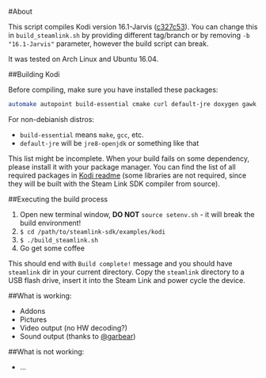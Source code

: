 
#About

This script compiles Kodi version 16.1-Jarvis ([c327c53](https://github.com/xbmc/xbmc/commit/c327c53ac5346f71219e8353fe046e43e4d4a827)).
You can change this in `build_steamlink.sh` by providing different tag/branch or by removing `-b "16.1-Jarvis"` parameter,
however the build script can break.

It was tested on Arch Linux and Ubuntu 16.04.

##Building Kodi

Before compiling, make sure you have installed these packages:
```Bash
automake autopoint build-essential cmake curl default-jre doxygen gawk git gperf libcurl4-openssl-dev libtool swig unzip zip zlib1g-dev wget
```
For non-debianish distros:
- `build-essential` means `make`, `gcc`, etc.
- `default-jre` will be `jre8-openjdk` or something like that

This list might be incomplete. When your build fails on some dependency,
please install it with your package manager. You can find the list of all required
packages in [Kodi readme](https://github.com/xbmc/xbmc/blob/master/docs/README.linux#L46)
(some libraries are not required, since they will be built with the Steam Link SDK compiler from source).

##Executing the build process

1. Open new terminal window, **DO NOT** `source setenv.sh` - it will break the build environment!
2. `$ cd /path/to/steamlink-sdk/examples/kodi`
3. `$ ./build_steamlink.sh`
4. Go get some coffee

This should end with `Build complete!` message and you should have `steamlink` dir in your current directory.
Copy the `steamlink` directory to a USB flash drive, insert it into the Steam Link and
power cycle the device.

##What is working:
- Addons
- Pictures
- Video output (no HW decoding?)
- Sound output (thanks to [@garbear](https://github.com/garbear/))

##What is not working:
- ...
